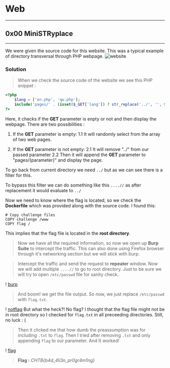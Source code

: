 # Web
---
## 0x00 MiniSTRyplace
---
We were given the source code for this website. This was a typical example of directory transversal through PHP webpage.
![website](https://github.com/1n4n0/HTB-Cyber-Apocalypse-2021/blob/main/Web/MiniSTRypalace/images/S1.png?raw=true)
### Solution
> When we check the source code of the website we see this PHP snippet :
```php
<?php
    $lang = ['en.php', 'qw.php'];
    include('pages/' . (isset($_GET['lang']) ? str_replace('../', '', $_GET['lang']) : $lang[array_rand($lang)]));
?>
```
Here, it checks if the **GET** parameter is enpty or not and then display the webpage. There are two possibilities :
1. If the **GET** parameter is empty:
1.1 It will randomly select from the array of two web pages.

2. If the **GET** parameter is not empty:
2.1 It will remove "../" from our passed parameter 
2.2 Then it will append the **GET** parameter to "pages/{parameter}" and display the page.

To go back from current directory we need `../` but as we can see there is a filter for this.

To bypass this filter we can do something like this `....//` as after replacement it would evaluate to `../`

Now we need to know where the flag is located, so we check the **Dockerfile** which was provided along with the source code.
I found this:
```docker
# Copy challenge files
COPY challenge /www
COPY flag /
```
This implies that the flag file is located in the **root directory**.
> Now we have all the required information, so now we open up **Burp Suite** to intercept the traffic. This can also done using Firefox browser through it's networking section but we will stick with burp.

> Intercept the traffic and send the request to **repeater** window. Now we will add multiple `....//` to go to root directory. Just to be sure we will try to open `/etc/passwd` file for sanity check.

! [burp](burp)
> And boom! we get the file output. So now, we just replace `/etc/passwd` with `flag.txt`.

! [notflag](notflag)
But what the heck?! No flag? I thought that the flag file might not be in root directory so I checked for `flag.txt` in all preceeding directories. Still, no luck : (

> Then it clicked me that how dumb the preassumption was for including `.txt` to `flag`. Then I tried after removing `.txt` and only appending `flag` to our parameter. And It worked!

! [flag](flag)
> **Flag :** _CHTB{b4d_4li3n_pr0gr4m1ng}_









